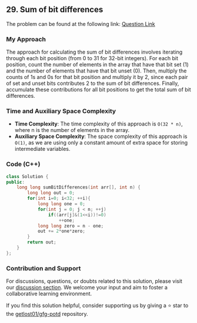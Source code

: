 ## 29. Sum of bit differences
The problem can be found at the following link: [Question Link](https://www.geeksforgeeks.org/problems/sum-of-bit-differences2937/1)

### My Approach

The approach for calculating the sum of bit differences involves iterating through each bit position (from 0 to 31 for 32-bit integers). For each bit position, count the number of elements in the array that have that bit set (1) and the number of elements that have that bit unset (0). Then, multiply the counts of 1s and 0s for that bit position and multiply it by 2, since each pair of set and unset bits contributes 2 to the sum of bit differences. Finally, accumulate these contributions for all bit positions to get the total sum of bit differences.

### Time and Auxiliary Space Complexity

- **Time Complexity**: The time complexity of this approach is `O(32 * n)`, where n is the number of elements in the array.
- **Auxiliary Space Complexity**: The space complexity of this approach is `O(1)`, as we are using only a constant amount of extra space for storing intermediate variables.

### Code (C++)
```cpp
class Solution {
public:
    long long sumBitDifferences(int arr[], int n) {
        long long out = 0;
        for(int i=0; i<32; ++i){
            long long one = 0;
            for(int j = 0; j < n; ++j)
                if((arr[j]&(1<<i))!=0)
                    ++one;
            long long zero = n - one;
            out += 2*one*zero;
        }
        return out;
    }
};
```

### Contribution and Support

For discussions, questions, or doubts related to this solution, please visit our [discussion section](https://github.com/getlost01/gfg-potd/discussions). We welcome your input and aim to foster a collaborative learning environment.

If you find this solution helpful, consider supporting us by giving a ⭐ star to the [getlost01/gfg-potd](https://github.com/getlost01/gfg-potd) repository.